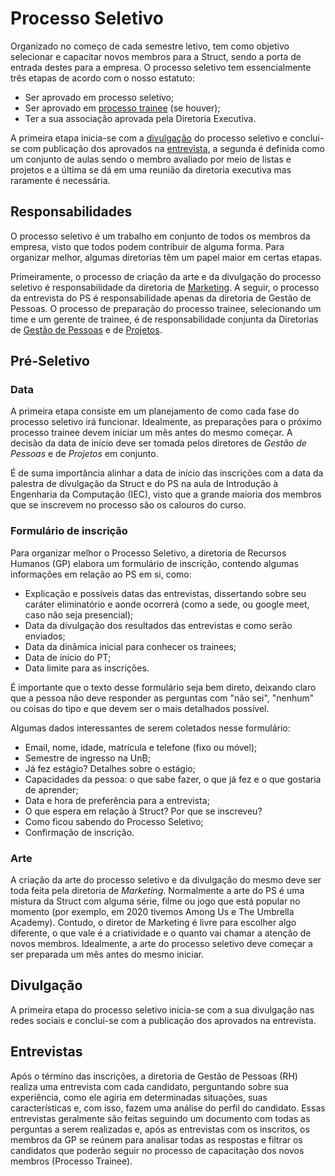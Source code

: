 # Processo Seletivo

Organizado no começo de cada semestre letivo, tem como objetivo selecionar e capacitar novos membros para a Struct, sendo a porta de entrada destes para a empresa. O processo seletivo tem essencialmente três etapas de acordo com o nosso estatuto:
- Ser aprovado em processo seletivo;
- Ser aprovado em [processo trainee](./processo-trainee.md) (se houver);
- Ter a sua associação aprovada pela Diretoria Executiva.

A primeira etapa inicia-se com a [divulgação](#divulgacao) do processo seletivo e conclui-se com publicação dos aprovados na [entrevista](#entrevistas), a segunda é definida como um conjunto de aulas sendo o membro avaliado por meio de listas e projetos e a última se dá em uma reunião da diretoria executiva mas raramente é necessária.

## Responsabilidades

O processo seletivo é um trabalho em conjunto de todos os membros da empresa, visto que todos podem contribuir de alguma forma. Para organizar melhor, algumas diretorias têm um papel maior em certas etapas.

Primeiramente, o processo de criação da arte e da divulgação do processo seletivo é responsabilidade da diretoria de [Marketing](../marketing.md). A seguir, o processo da entrevista do PS é responsabilidade apenas da diretoria de Gestão de Pessoas. O processo de preparação do processo trainee, selecionando um time e um gerente de trainee, é de responsabilidade conjunta da Diretorias de [Gestão de Pessoas](../recursos-humanos.md) e de [Projetos](../projetos.md).


## Pré-Seletivo

### Data
A primeira etapa consiste em um planejamento de como cada fase do processo seletivo irá funcionar. Idealmente, as preparações para o próximo processo trainee devem iniciar um mês antes do mesmo começar. A decisão da data de início deve ser tomada pelos diretores de *Gestão de Pessoas* e de *Projetos* em conjunto. 

É de suma importância alinhar a data de início das inscrições com a data da palestra de divulgação da Struct e do PS na aula de Introdução à Engenharia da Computação (IEC), visto que a grande maioria dos membros que se inscrevem no processo são os calouros do curso.

### Formulário de inscrição

Para organizar melhor o Processo Seletivo, a diretoria de Recursos Humanos (GP) elabora um formulário de inscrição, contendo algumas informações em relação ao PS em si, como:

- Explicação e possíveis datas das entrevistas, dissertando sobre seu caráter eliminatório e aonde ocorrerá (como a sede, ou google meet, caso não seja presencial);
- Data da divulgação dos resultados das entrevistas e como serão enviados;
- Data da dinâmica inicial para conhecer os trainees;
- Data de início do PT;
- Data limite para as inscrições.


É importante que o texto desse formulário seja bem direto, deixando claro que a pessoa não deve responder as perguntas com "não sei", "nenhum" ou coisas do tipo e que devem ser o mais detalhados possível.

Algumas dados interessantes de serem coletados nesse formulário:

- Email, nome, idade, matrícula e telefone (fixo ou móvel);
- Semestre de ingresso na UnB;
- Já fez estágio? Detalhes sobre o estágio;
- Capacidades da pessoa: o que sabe fazer, o que já fez e o que gostaria de aprender;
- Data e hora de preferência para a entrevista;
- O que espera em relação à Struct? Por que se inscreveu?
- Como ficou sabendo do Processo Seletivo;
- Confirmação de inscrição.

### Arte
A criação da arte do processo seletivo e da divulgação do mesmo deve ser toda feita pela diretoria de *Marketing*. Normalmente a arte do PS é uma mistura da Struct com alguma série, filme ou jogo que está popular no momento (por exemplo, em 2020 tivemos Among Us e The Umbrella Academy). Contudo, o diretor de Marketing é livre para escolher algo diferente, o que vale é a criatividade e o quanto vai chamar a atenção de novos membros. Idealmente, a arte do processo seletivo deve começar a ser preparada um mês antes do mesmo iniciar.

## Divulgação

A primeira etapa do processo seletivo inicia-se com a sua divulgação nas redes sociais e conclui-se com a publicação dos aprovados na entrevista.

## Entrevistas

Após o término das inscrições, a diretoria de Gestão de Pessoas (RH) realiza uma entrevista com cada candidato, perguntando sobre sua experiência, como ele agiria em determinadas situações, suas características e, com isso, fazem uma análise do perfil do candidato. Essas entrevistas geralmente são feitas seguindo um documento com todas as perguntas a serem realizadas e, após as entrevistas com os inscritos, os membros da GP se reúnem para analisar todas as respostas e filtrar os candidatos que poderão seguir no processo de capacitação dos novos membros (Processo Trainee).
